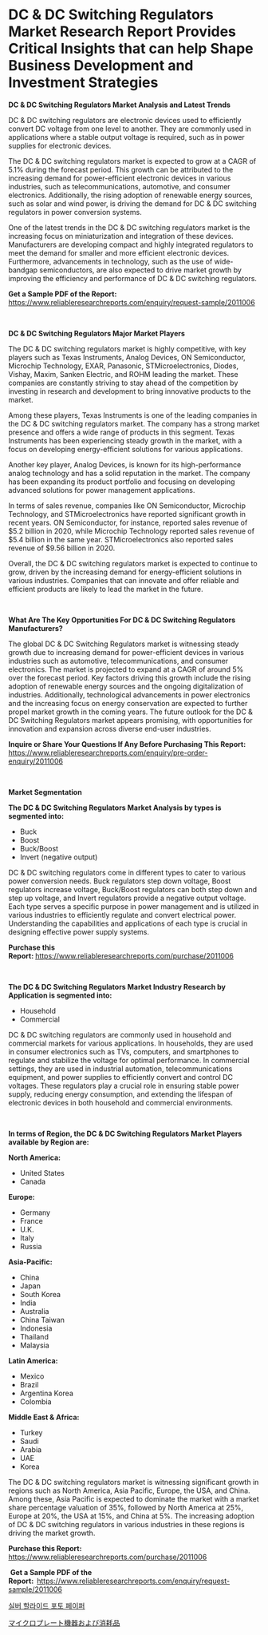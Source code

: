 <p><h1>DC & DC Switching Regulators Market Research Report Provides Critical Insights that can help Shape Business Development and Investment Strategies</h1></p><p><strong>DC & DC Switching Regulators Market Analysis and Latest Trends</strong></p>
<p><p>DC & DC switching regulators are electronic devices used to efficiently convert DC voltage from one level to another. They are commonly used in applications where a stable output voltage is required, such as in power supplies for electronic devices.</p><p>The DC & DC switching regulators market is expected to grow at a CAGR of 5.1% during the forecast period. This growth can be attributed to the increasing demand for power-efficient electronic devices in various industries, such as telecommunications, automotive, and consumer electronics. Additionally, the rising adoption of renewable energy sources, such as solar and wind power, is driving the demand for DC & DC switching regulators in power conversion systems.</p><p>One of the latest trends in the DC & DC switching regulators market is the increasing focus on miniaturization and integration of these devices. Manufacturers are developing compact and highly integrated regulators to meet the demand for smaller and more efficient electronic devices. Furthermore, advancements in technology, such as the use of wide-bandgap semiconductors, are also expected to drive market growth by improving the efficiency and performance of DC & DC switching regulators.</p></p>
<p><strong>Get a Sample PDF of the Report:&nbsp;</strong> <a href="https://www.reliableresearchreports.com/enquiry/request-sample/2011006">https://www.reliableresearchreports.com/enquiry/request-sample/2011006</a></p>
<p>&nbsp;</p>
<p><strong>DC & DC Switching Regulators Major Market Players</strong></p>
<p><p>The DC & DC switching regulators market is highly competitive, with key players such as Texas Instruments, Analog Devices, ON Semiconductor, Microchip Technology, EXAR, Panasonic, STMicroelectronics, Diodes, Vishay, Maxim, Sanken Electric, and ROHM leading the market. These companies are constantly striving to stay ahead of the competition by investing in research and development to bring innovative products to the market.</p><p>Among these players, Texas Instruments is one of the leading companies in the DC & DC switching regulators market. The company has a strong market presence and offers a wide range of products in this segment. Texas Instruments has been experiencing steady growth in the market, with a focus on developing energy-efficient solutions for various applications.</p><p>Another key player, Analog Devices, is known for its high-performance analog technology and has a solid reputation in the market. The company has been expanding its product portfolio and focusing on developing advanced solutions for power management applications.</p><p>In terms of sales revenue, companies like ON Semiconductor, Microchip Technology, and STMicroelectronics have reported significant growth in recent years. ON Semiconductor, for instance, reported sales revenue of $5.2 billion in 2020, while Microchip Technology reported sales revenue of $5.4 billion in the same year. STMicroelectronics also reported sales revenue of $9.56 billion in 2020.</p><p>Overall, the DC & DC switching regulators market is expected to continue to grow, driven by the increasing demand for energy-efficient solutions in various industries. Companies that can innovate and offer reliable and efficient products are likely to lead the market in the future.</p></p>
<p>&nbsp;</p>
<p><strong>What Are The Key Opportunities For DC & DC Switching Regulators Manufacturers?</strong></p>
<p><p>The global DC & DC Switching Regulators market is witnessing steady growth due to increasing demand for power-efficient devices in various industries such as automotive, telecommunications, and consumer electronics. The market is projected to expand at a CAGR of around 5% over the forecast period. Key factors driving this growth include the rising adoption of renewable energy sources and the ongoing digitalization of industries. Additionally, technological advancements in power electronics and the increasing focus on energy conservation are expected to further propel market growth in the coming years. The future outlook for the DC & DC Switching Regulators market appears promising, with opportunities for innovation and expansion across diverse end-user industries.</p></p>
<p><strong>Inquire or Share Your Questions If Any Before Purchasing This Report:</strong> <a href="https://www.reliableresearchreports.com/enquiry/pre-order-enquiry/2011006">https://www.reliableresearchreports.com/enquiry/pre-order-enquiry/2011006</a></p>
<p>&nbsp;</p>
<p><strong>Market Segmentation</strong></p>
<p><strong>The DC & DC Switching Regulators Market Analysis by types is segmented into:</strong></p>
<p><ul><li>Buck</li><li>Boost</li><li>Buck/Boost</li><li>Invert (negative output)</li></ul></p>
<p><p>DC & DC switching regulators come in different types to cater to various power conversion needs. Buck regulators step down voltage, Boost regulators increase voltage, Buck/Boost regulators can both step down and step up voltage, and Invert regulators provide a negative output voltage. Each type serves a specific purpose in power management and is utilized in various industries to efficiently regulate and convert electrical power. Understanding the capabilities and applications of each type is crucial in designing effective power supply systems.</p></p>
<p><strong>Purchase this Report:&nbsp;</strong><a href="https://www.reliableresearchreports.com/purchase/2011006">https://www.reliableresearchreports.com/purchase/2011006</a></p>
<p>&nbsp;</p>
<p><strong>The DC & DC Switching Regulators Market Industry Research by Application is segmented into:</strong></p>
<p><ul><li>Household</li><li>Commercial</li></ul></p>
<p><p>DC & DC switching regulators are commonly used in household and commercial markets for various applications. In households, they are used in consumer electronics such as TVs, computers, and smartphones to regulate and stabilize the voltage for optimal performance. In commercial settings, they are used in industrial automation, telecommunications equipment, and power supplies to efficiently convert and control DC voltages. These regulators play a crucial role in ensuring stable power supply, reducing energy consumption, and extending the lifespan of electronic devices in both household and commercial environments.</p></p>
<p>&nbsp;</p>
<p><strong>In terms of Region, the DC & DC Switching Regulators Market Players available by Region are:</strong></p>
<p>
    <p> <strong> North America: </strong>
        <ul>
            <li>United States</li>
            <li>Canada</li>
        </ul>
        </p> 
    <p> <strong> Europe: </strong>
        <ul>
            <li>Germany</li>
            <li>France</li>
            <li>U.K.</li>
            <li>Italy</li>
            <li>Russia</li>
        </ul>
        </p> 
    <p> <strong> Asia-Pacific: </strong>
        <ul>
            <li>China</li>
            <li>Japan</li>
            <li>South Korea</li>
            <li>India</li>
            <li>Australia</li>
            <li>China Taiwan</li>
            <li>Indonesia</li>
            <li>Thailand</li>
            <li>Malaysia</li>
        </ul>
        </p> 
    <p> <strong> Latin America: </strong>
        <ul>
            <li>Mexico</li>
            <li>Brazil</li>
            <li>Argentina Korea</li>
            <li>Colombia</li>
        </ul>
        </p> 
    <p> <strong> Middle East & Africa: </strong>
        <ul>
            <li>Turkey</li>
            <li>Saudi</li>
            <li>Arabia</li>
            <li>UAE</li>
            <li>Korea</li>
        </ul>
    </p>
    </p>
<p><p>The DC & DC switching regulators market is witnessing significant growth in regions such as North America, Asia Pacific, Europe, the USA, and China. Among these, Asia Pacific is expected to dominate the market with a market share percentage valuation of 35%, followed by North America at 25%, Europe at 20%, the USA at 15%, and China at 5%. The increasing adoption of DC & DC switching regulators in various industries in these regions is driving the market growth.</p></p>
<p><strong>Purchase this Report: </strong><a href="https://www.reliableresearchreports.com/purchase/2011006">https://www.reliableresearchreports.com/purchase/2011006</a></p>
<p>&nbsp;<strong>Get a Sample PDF of the Report:&nbsp;&nbsp;</strong><a href="https://www.reliableresearchreports.com/enquiry/request-sample/2011006">https://www.reliableresearchreports.com/enquiry/request-sample/2011006</a></p>
<p><strong></strong></p>
<p><p><a href="https://github.com/akzkkws047661437/Market-Research-Report-List-1/blob/main/333039813387.md">실버 할라이드 포토 페이퍼</a></p><p><a href="https://github.com/wkuactfdzwizk06/Market-Research-Report-List-1/blob/main/274355214270.md">マイクロプレート機器および消耗品</a></p></p>